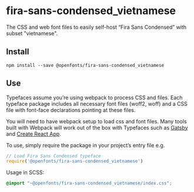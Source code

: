 
# fira-sans-condensed_vietnamese

The CSS and web font files to easily self-host “Fira Sans Condensed” with subset "vietnamese".

## Install

`npm install --save @openfonts/fira-sans-condensed_vietnamese`

## Use

Typefaces assume you’re using webpack to process CSS and files. Each typeface
package includes all necessary font files (woff2, woff) and a CSS file with
font-face declarations pointing at these files.

You will need to have webpack setup to load css and font files. Many tools built
with Webpack will work out of the box with Typefaces such as [Gatsby](https://github.com/gatsbyjs/gatsby)
and [Create React App](https://github.com/facebookincubator/create-react-app).

To use, simply require the package in your project’s entry file e.g.

```javascript
// Load Fira Sans Condensed typeface
require('@openfonts/fira-sans-condensed_vietnamese')
```

Usage in SCSS:
```scss
@import "~@openfonts/fira-sans-condensed_vietnamese/index.css";
```
